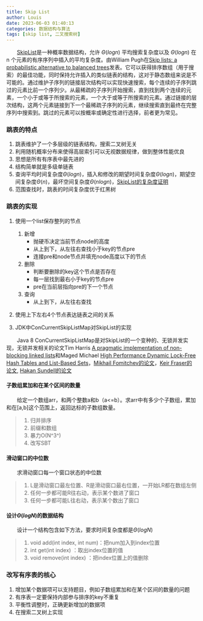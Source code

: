```yaml
---
title: Skip List
author: Louis
date: 2023-06-03 01:40:13
categories: 数据结构与算法
tags: [skip list, 二叉搜索树]
---
```

&emsp;&emsp;[SkipList](https://en.wikipedia.org/wiki/Skip_list)是一种概率数据结构，允许 $\Theta(log n)$ 平均搜索复杂度以及 $\Theta(log n)$ 在 n 个元素的有序序列中插入的平均复杂度。由William Pugh在[Skip lists: a probabilistic alternative to balanced trees](https://www.epaperpress.com/sortsearch/download/skiplist.pdf)发表。它可以获得排序数组（用于搜索）的最佳功能，同时保持允许插入的类似链表的结构，这对于静态数组来说是不可能的。通过维护子序列的链接层次结构可以实现快速搜索，每个连续的子序列跳过的元素比前一个序列少。从最稀疏的子序列开始搜索，直到找到两个连续的元素，一个小于或等于所搜索的元素，一个大于或等于所搜索的元素。通过链接的层次结构，这两个元素链接到下一个最稀疏子序列的元素，继续搜索直到最终在完整序列中搜索到。跳过的元素可以按概率或确定性进行选择，前者更为常见。

### 跳表的特点

1. 跳表维护了一个多层级的链表结构，搜索二叉树无关
2. 利用随机概率分布来使得高层索引可以无视数据规律，做到整体性能优良
3. 思想是所有有序表中最先进的
4. 结构简单就是多级单链表
5. 查询平均时间复杂度$\Theta(logn)$，插入和修改的期望时间复杂度$\Theta(logn)$，期望空间复杂度$\Theta(n)$，最坏空间复杂度$\Theta(nlogn)$，[SkipList的复杂度证明](https://oi-wiki.org/ds/skiplist/)
6. 范围查找时，跳表的时间复杂度优于红黑树

### 跳表的实现

1. 使用一个list保存整列的节点
    1. 新增
        - 抛硬币决定当前节点node的高度
        - 从上到下，从左往右查找小于key的节点pre
        - 连接pre和node节点并填充node高度以下的节点
    2. 删除
        - 判断要删除的key这个节点是否存在
        - 每一层找到最右小于key的节点pre
        - pre在当前层指向pre的下一个节点
    3. 查询
        - 从上到下，从左往右查找

2. 使用上下左右4个节点表达链表之间的关系
3. JDK中ConCurrentSkipListMap对SkipList的实现

&emsp;&emsp;Java 8 ConCurrentSkipListMap是对SkipList的一个变种的、无锁并发实现，无锁并发相关的论文Tim Harris [A pragmatic implementation of non-blocking linked lists](https://www.cl.cam.ac.uk/research/srg/netos/papers/2001-caslists.pdf)和Maged Michael [High Performance Dynamic Lock-Free Hash Tables and List-Based Sets](https://docs.rs/crate/crossbeam/0.2.4/source/hash-and-skip.pdf)，[Mikhail Fomitchev的论文](http://www.cse.yorku.ca/~ruppert/Mikhail.pdf)，[Keir Fraser的论文](https://www.cl.cam.ac.uk/techreports/UCAM-CL-TR-579.pdf), [Hakan Sundell的论文](https://research.chalmers.se/en/person/phs)

#### 子数组累加和在某个区间的数量

&emsp;&emsp;给定一个数组arr，和两个整数a和b（a<=b）。求arr中有多少个子数组，累加和在[a,b]这个范围上，返回达标的子数组数量。

> 1. 归并排序
> 2. 前缀和数组
> 3. 暴力O(N^3^)
> 4. 改写SBT

#### 滑动窗口的中位数

&emsp;&emsp;求滑动窗口每一个窗口状态的中位数

> 1. L是滑动窗口最左位置、R是滑动窗口最右位置，一开始LR都在数组左侧
> 2. 任何一步都可能R往右动，表示某个数进了窗口
> 3. 任何一步都可能L往右动，表示某个数出了窗口

#### 设计$\Theta(logN)$的数据结构

&emsp;&emsp;设计一个结构包含如下方法，要求时间复杂度都是$\Theta(logN)$

> 1. void add(int index, int num)：把num加入到index位置
> 2. int get(int index) ：取出index位置的值
> 3. void remove(int index) ：把index位置上的值删除

### 改写有序表的核心

1. 增加某个数据项可以支持题目，例如子数组累加和在某个区间的数量的问题
2. 有序表一定要保持内部参与排序的key不重复
3. 平衡性调整时，正确更新增加的数据项
4. 在搜索二叉树上实现
